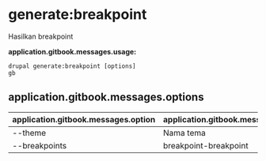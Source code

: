 # generate:breakpoint
Hasilkan breakpoint

**application.gitbook.messages.usage:**
```
drupal generate:breakpoint [options]
gb
```

## application.gitbook.messages.options
application.gitbook.messages.option | application.gitbook.messages.details
-------|-------------
--theme | Nama tema
--breakpoints | breakpoint-breakpoint
